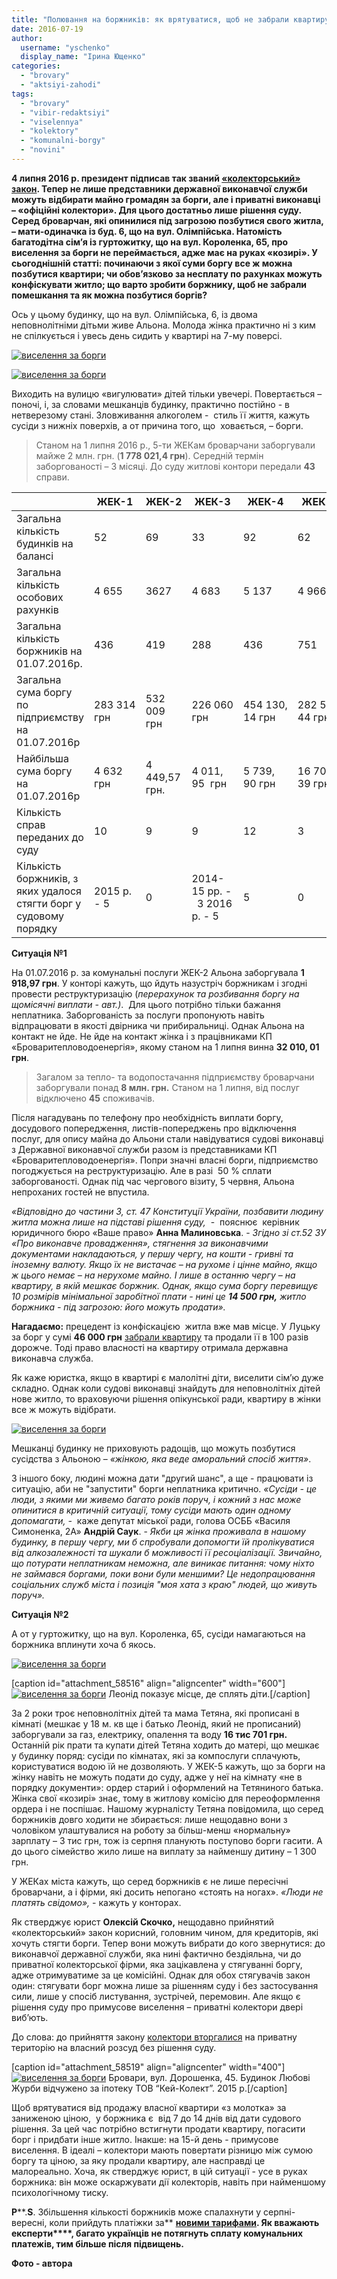 ```yaml
---
title: "Полювання на боржників: як врятуватися, щоб не забрали квартиру за борги?"
date: 2016-07-19
author: 
  username: "yschenko"
  display_name: "Ірина Ющенко"
categories: 
  - "brovary"
  - "aktsiyi-zahodi"
tags: 
  - "brovary"
  - "vibir-redaktsiyi"
  - "viselennya"
  - "kolektory"
  - "komunalni-borgy"
  - "novini"
---
```


**4 липня 2016 р. президент підписав так званий [«колекторський» закон](http://zakon2.rada.gov.ua/laws/show/1403-19). Тепер не лише представники державної виконавчої служби можуть відбирати майно громадян за борги, але і приватні виконавці – «офіційні колектори». Для цього достатньо лише рішення суду. Серед броварчан, які опинилися під загрозою позбутися свого житла, – мати-одиначка із буд. 6, що на вул. Олімпійська. Натомість багатодітна сім’я із гуртожитку, що на вул. Короленка, 65, про виселення за борги не переймається, адже має на руках «козирі». У сьогоднішній статті: починаючи з якої суми боргу все ж можна позбутися квартири; чи обов’язково за несплату по рахунках можуть конфіскувати житло; що варто зробити боржнику, щоб не забрали помешкання та як можна позбутися боргів?**

Ось у цьому будинку, що на вул. Олімпійська, 6, із двома неповнолітніми дітьми живе Альона. Молода жінка практично ні з ким не спілкується і увесь день сидить у квартирі на 7-му поверсі.

[![виселення за борги](https://mpz.brovary.org/wp-content/uploads/2016/07/1-3.jpg)](https://mpz.brovary.org/wp-content/uploads/2016/07/1-3.jpg)

[![виселення за борги](https://mpz.brovary.org/wp-content/uploads/2016/07/2-3.jpg)](https://mpz.brovary.org/wp-content/uploads/2016/07/2-3.jpg)

Виходить на вулицю «вигулювати» дітей тільки увечері. Повертається – поночі, і, за словами мешканців будинку, практично постійно - в нетверезому стані. Зловживання алкоголем -  стиль її життя, кажуть сусіди з нижніх поверхів, а от причина того, що  ховається, – борги.

> Станом на 1 липня 2016 р., 5-ти ЖЕКам броварчани заборгували майже 2 млн. грн. (**1 778 021,4 грн**). Середній термін заборгованості – 3 місяці. До суду житлові контори передали **43** справи.

|  | ЖЕК-1 | ЖЕК-2 | ЖЕК-3 | ЖЕК-4 | ЖЕК-5 |
| --- | --- | --- | --- | --- | --- |
| Загальна кількість будинків на балансі | 52 | 69 | 33 | 92 | 62 |
| Загальна кількість особових рахунків | 4 655 | 3627 | 4 683 | 5 137 | 4 966 |
| Загальна кількість боржників на 01.07.2016р. | 436 |   419    | 288 | 436 | 751 |
| Загальна сума боргу по підприємству на 01.07.2016р | 283 314 грн | 532 009 грн | 226 060 грн | 454 130, 14 грн | 282 508, 44 грн |
| Найбільша сума боргу на 01.07.2016р | 4 632 грн | 4 449,57 грн. | 4 011, 95  грн | 5 739, 90 грн | 16 701, 39 грн |
| Кількість справ переданих до суду | 10 | 9 | 9 | 12 | 3 |
| Кількість боржників, з яких удалося стягти борг у судовому порядку | 2015 р. - 5 | 0 |   2014-15 рр. -  3  2016 р. - 5    | 5 | 0 |

**Ситуація №1**

На 01.07.2016 р. за комунальні послуги ЖЕК-2 Альона заборгувала **1 918,97 грн**. У конторі кажуть, що йдуть назустріч боржникам і згодні провести реструктуризацію (_перерахунок та розбивання боргу на щомісячні виплати - авт.)_.  Для цього потрібно тільки бажання неплатника. Заборгованість за послуги пропонують навіть відпрацювати в якості двірника чи прибиральниці. Однак Альона на контакт не йде. Не йде на контакт жінка і з працівниками КП «Броваритепловодоенергія», якому станом на 1 липня винна **32 010, 01 грн**.

> Загалом за тепло- та водопостачання підприємству броварчани заборгували понад **8 млн. грн.** Станом на 1 липня, від послуг відключено **45** споживачів.

Після нагадувань по телефону про необхідність виплати боргу, досудового попередження, листів-попереджень про відключення послуг, для опису майна до Альони стали навідуватися судові виконавці з Державної виконавчої служби разом із представниками КП «Броваритепловодоенергія». Попри значні власні борги, підприємство погоджується на реструктуризацію. Але в разі  50 % сплати заборгованості. Однак під час чергового візиту, 5 червня, Альона непроханих гостей не впустила.

_«Відповідно до частини 3, ст. 47 Конституції України, позбавити людину житла можна лише на підставі рішення суду,_  -  пояснює  керівник юридичного бюро «Ваше право» **Анна Малиновська**. - _Згідно зі ст.52 ЗУ «Про виконавче провадження», стягнення за виконавчими документами накладаються, у першу чергу, на кошти - гривні та іноземну валюту. Якщо їх не вистачає – на рухоме і цінне майно, якщо ж цього немає – на нерухоме майно. І лише в останню чергу – на квартиру, в якій мешкає боржник. Однак, якщо сума боргу перевищує 10 розмірів мінімальної заробітної плати - нині це **14 500 грн,** житло боржника - під загрозою: його можуть продати»._

**Нагадаємо:** прецедент із конфіскацією  житла вже мав місце. У Луцьку за борг у сумі **46 000 грн** [забрали квартиру](http://www.youtube.com/watch?v=7fW7hqoalFg) та продали її в 100 разів дорожче. Тоді право власності на квартиру отримала державна виконавча служба.

Як каже юристка, якщо в квартирі є малолітні діти, виселити сім’ю дуже складно. Однак коли судові виконавці знайдуть для неповнолітніх дітей нове житло, то враховуючи рішення опікунської ради, квартиру в жінки все ж можуть відібрати.

[![виселення за борги](https://mpz.brovary.org/wp-content/uploads/2016/07/3-3.jpg)](https://mpz.brovary.org/wp-content/uploads/2016/07/3-3.jpg)

Мешканці будинку не приховують радощів, що можуть позбутися сусідства з Альоною – _«жінкою, яка веде аморальний спосіб життя»_.

З іншого боку, людині можна дати "другий шанс", а ще - працювати із ситуацію, аби не "запустити" борги неплатника критично. _«Сусіди - це люди, з якими ми живемо багато років поруч, і кожний з нас може опинитися в критичній ситуації, тому сусіди мають один одному допомагати, -_  каже депутат міської ради, голова ОСББ «Василя Симоненка, 2А» **Андрій Саук**. - _Якби ця жінка проживала в нашому будинку, в першу чергу, ми б спробували допомогти їй пролікуватися від алкозалежності та шукали б можливості її ресоціалізації. Звичайно, що потурати неплатникам неможна, але виникає питання: чому ніхто не займався боргами, поки вони були меншими? Це недопрацювання соціальних служб міста і позиція "моя хата з краю" людей, що живуть поруч»._

**Ситуація №2**

А от у гуртожитку, що на вул. Короленка, 65, сусіди намагаються на боржника вплинути хоча б якось.

[![виселення за борги](https://mpz.brovary.org/wp-content/uploads/2016/07/4-3.jpg)](https://mpz.brovary.org/wp-content/uploads/2016/07/4-3.jpg)

\[caption id="attachment\_58516" align="aligncenter" width="600"\][![виселення за борги](https://mpz.brovary.org/wp-content/uploads/2016/07/5-2.jpg)](https://mpz.brovary.org/wp-content/uploads/2016/07/5-2.jpg) Леонід показує місце, де сплять діти.\[/caption\]

За 2 роки троє неповнолітніх дітей та мама Тетяна, які прописані в кімнаті (мешкає у 18 м. кв ще і батько Леонід, який не прописаний) заборгували за газ, електрику, опалення та воду **16 тис 701 грн.** Останній рік прати та купати дітей Тетяна ходить до матері, що мешкає у будинку поряд: сусіди по кімнатах, які за компослуги сплачують, користуватися водою їй не дозволяють. У ЖЕК-5 кажуть, що за борги на жінку навіть не можуть подати до суду, адже у неї на кімнату «не в порядку документи»: ордер старий і оформлений на Тетяниного батька. Жінка свої «козирі» знає, тому в житлову комісію для переоформлення ордера і не поспішає. Нашому журналісту Тетяна повідомила, що серед боржників довго ходити не збирається: лише нещодавно вони з чоловіком улаштувалися на роботу за більш-менш «нормальну» зарплату – 3 тис грн, тож із серпня планують поступово борги гасити. А до цього сімейство жило лише на виплату за найменшу дитину – 1 300 грн.

У ЖЕКах міста кажуть, що серед боржників є не лише пересічні броварчани, а і фірми, які досить непогано «стоять на ногах». _«Люди не платять свідомо»,_ \- кажуть у конторах.

Як стверджує юрист **Олексій Скочко,** нещодавно прийнятий «колекторський» закон корисний, головним чином, для кредиторів, які хочуть стягти борги. Тепер вони можуть вибрати до кого звернутися: до виконавчої державної служби, яка нині фактично бездіяльна, чи до приватної колекторської фірми, яка зацікавлена у стягуванні боргу, адже отримуватиме за це комісійні. Однак для обох стягувачів закон один: стягувати борг можна лише за рішенням суду і без застосування сили, лише у спосіб листування, зустрічей, перемовин. Але якщо є рішення суду про примусове виселення – приватні колектори двері виб’ють.

До слова: до прийняття закону [колектори вторгалися](https://mpz.brovary.org/brovarsku-rodynu-z-nepovnolitnimy-ditmy-kolektory-vykynuly-na-vulytsyu-stverdzhuyut-ti-pograbuvaly-bank) на приватну територію на власний розсуд без рішення суду.

\[caption id="attachment\_58519" align="aligncenter" width="400"\][![виселення за борги](https://mpz.brovary.org/wp-content/uploads/2016/07/8.jpg)](https://mpz.brovary.org/wp-content/uploads/2016/07/8.jpg) Бровари, вул. Дорошенка, 45. Будинок Любові Журби відчужено за іпотеку ТОВ “Кей-Колект”. 2015 р.\[/caption\]

Щоб врятуватися від продажу власної квартири «з молотка» за заниженою ціною,  у боржника є  від 7 до 14 днів від дати судового рішення. За цей час потрібно встигнути продати квартиру, погасити борг і придбати інше житло. Інакше: на 15-й день - примусове виселення. В ідеалі – колектори мають повертати різницю між сумою боргу та ціною, за яку продали квартиру, але насправді це малореально. Хоча, як стверджує юрист, в цій ситуації - усе в руках боржника: він може оскаржувати дії колекторів, навіть при найменшому психологічному тиску.

**P****.****S****. Збільшення кількості боржників може спалахнути у серпні-вересні, коли прийдуть платіжки за** [**новими тарифами**](https://mpz.brovary.org/novi-taryfy-na-garyachu-vodu-i-opalennya-v-brovarah-z-1-lypnya)**. Як вважають експерти****, багато українців не потягнуть сплату комунальних платежів, тим більше після підвищень.**

**Фото - автора**
